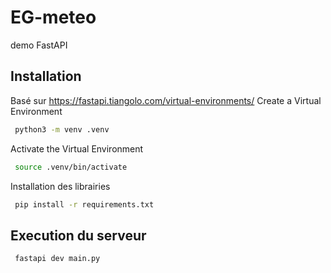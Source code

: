 # EG-meteo
demo FastAPI

## Installation
Basé sur https://fastapi.tiangolo.com/virtual-environments/
Create a Virtual Environment
```bash
 python3 -m venv .venv
```

Activate the Virtual Environment
```bash
 source .venv/bin/activate
```

Installation des librairies
```bash
 pip install -r requirements.txt
```

## Execution du serveur
```bash
 fastapi dev main.py
```